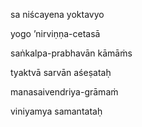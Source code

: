 sa niścayena yoktavyo

yogo ’nirviṇṇa-cetasā

saṅkalpa-prabhavān kāmāṁs

tyaktvā sarvān aśeṣataḥ

manasaivendriya-grāmaṁ

viniyamya samantataḥ